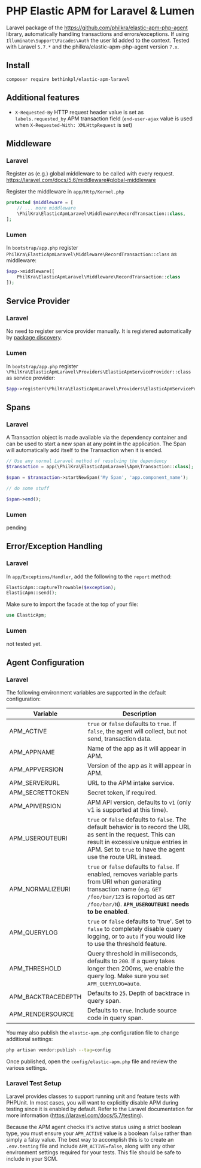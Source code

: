 # PHP Elastic APM for Laravel & Lumen

Laravel package of the https://github.com/philkra/elastic-apm-php-agent library, automatically handling transactions and errors/exceptions. If using `Illuminate\Support\Facades\Auth` the user Id added to the context.
Tested with Laravel `5.7.*` and the philkra/elastic-apm-php-agent version `7.x`.

## Install
```
composer require bethinkpl/elastic-apm-laravel
```

## Additional features

* `X-Requested-By` HTTP request header value is set as `labels.requested_by` APM transaction field (`end-user-ajax` value is used when `X-Requested-With: XMLHttpRequest` is set)

## Middleware
### Laravel
Register as (e.g.) global middleware to be called with every request. https://laravel.com/docs/5.6/middleware#global-middleware

Register the middleware in `app/Http/Kernel.php`
```php
protected $middleware = [
    // ... more middleware
    \PhilKra\ElasticApmLaravel\Middleware\RecordTransaction::class,
];
```

### Lumen
In `bootstrap/app.php` register `PhilKra\ElasticApmLaravel\Middleware\RecordTransaction::class` as middleware:
```php
$app->middleware([
    PhilKra\ElasticApmLaravel\Middleware\RecordTransaction::class
]);
```

## Service Provider
### Laravel
No need to register service provider manually. It is registered automatically by [package discovery](https://laravel.com/docs/5.6/packages#package-discovery).
### Lumen
In `bootstrap/app.php` register `\PhilKra\ElasticApmLaravel\Providers\ElasticApmServiceProvider::class` as service provider:
```php
$app->register(\PhilKra\ElasticApmLaravel\Providers\ElasticApmServiceProvider::class);
```

## Spans
### Laravel
A Transaction object is made available via the dependency container and can be used to start a
new span at any point in the application. The Span will automatically add itself to the Transaction
when it is ended.

```php
// Use any normal Laravel method of resolving the dependency
$transaction = app(\PhilKra\ElasticApmLaravel\Apm\Transaction::class);

$span = $transaction->startNewSpan('My Span', 'app.component_name');

// do some stuff

$span->end();
```
### Lumen

pending

## Error/Exception Handling

### Laravel

In `app/Exceptions/Handler`, add the following to the `report` method:

```php
ElasticApm::captureThrowable($exception);
ElasticApm::send();
```

Make sure to import the facade at the top of your file:

```php
use ElasticApm;
```

### Lumen
not tested yet.

## Agent Configuration

### Laravel

The following environment variables are supported in the default configuration:

| Variable          | Description |
|-------------------|-------------|
|APM_ACTIVE         | `true` or `false` defaults to `true`. If `false`, the agent will collect, but not send, transaction data. |
|APM_APPNAME        | Name of the app as it will appear in APM. |
|APM_APPVERSION     | Version of the app as it will appear in APM. |
|APM_SERVERURL      | URL to the APM intake service. |
|APM_SECRETTOKEN    | Secret token, if required. |
|APM_APIVERSION     | APM API version, defaults to `v1` (only v1 is supported at this time). |
|APM_USEROUTEURI    | `true` or `false` defaults to `false`. The default behavior is to record the URL as sent in the request. This can result in excessive unique entries in APM. Set to `true` to have the agent use the route URL instead. |
|APM_NORMALIZEURI   | `true` or `false` defaults to `false`. If enabled, removes variable parts from URI when generating transaction name (e.g. `GET /foo/bar/123` is reported as `GET /foo/bar/N`). **`APM_USEROUTEURI` needs to be enabled**. |
|APM_QUERYLOG       | `true` or `false` defaults to 'true'. Set to `false` to completely disable query logging, or to `auto` if you would like to use the threshold feature. |
|APM_THRESHOLD      | Query threshold in milliseconds, defaults to `200`. If a query takes longer then 200ms, we enable the query log. Make sure you set `APM_QUERYLOG=auto`. |
|APM_BACKTRACEDEPTH | Defaults to `25`. Depth of backtrace in query span. |
|APM_RENDERSOURCE   | Defaults to `true`. Include source code in query span. |

You may also publish the `elastic-apm.php` configuration file to change additional settings:

```bash
php artisan vendor:publish --tag=config
```

Once published, open the `config/elastic-apm.php` file and review the various settings.

### Laravel Test Setup

Laravel provides classes to support running unit and feature tests with PHPUnit. In most cases, you will want to explicitly disable APM during testing since it is enabled by default. Refer to the Laravel documentation for more information (https://laravel.com/docs/5.7/testing).

Because the APM agent checks it's active status using a strict boolean type, you must ensure your `APM_ACTIVE` value is a boolean `false` rather than simply a falsy value. The best way to accomplish this is to create an `.env.testing` file and include `APM_ACTIVE=false`, along with any other environment settings required for your tests. This file should be safe to include in your SCM.
